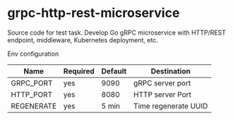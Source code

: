 # grpc-http-rest-microservice
Source code for test task. Develop Go gRPC microservice with HTTP/REST endpoint, middleware, Kubernetes deployment, etc.

Env configuration

| Name                                          | Required | Default                 | Destination                        |
|-----------------------------------------------|----------|-------------------------|------------------------------------|
| GRPC_PORT                                     | yes      | 9090                    | gRPC server port                   |
| HTTP_PORT                                     | yes      | 8080                    | HTTP server Port                   |
| REGENERATE                                    | yes      | 5 min                   | Time regenerate UUID               |

